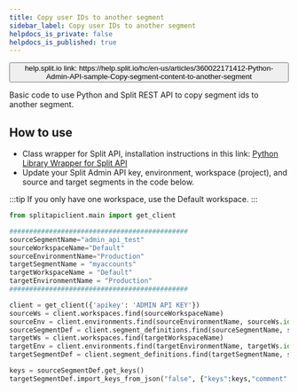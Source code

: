 ```yaml
---
title: Copy user IDs to another segment
sidebar_label: Copy user IDs to another segment
helpdocs_is_private: false
helpdocs_is_published: true
---
```


<p>
  <button style={{borderRadius:'8px', border:'1px', fontFamily:'Courier New', fontWeight:'800', textAlign:'left'}}> help.split.io link: https://help.split.io/hc/en-us/articles/360022171412-Python-Admin-API-sample-Copy-segment-content-to-another-segment </button>
</p>

Basic code to use Python and Split REST API to copy segment ids to another segment.

## How to use

 - Class wrapper for Split API, installation instructions in this link: [Python Library Wrapper for Split API](https://help.split.io/hc/en-us/articles/4412331052685)
 - Update your Split Admin API key, environment, workspace (project), and source and target segments in the code below.

 :::tip
 If you only have one workspace, use the Default workspace.
 :::

```python
from splitapiclient.main import get_client

#############################################
sourceSegmentName="admin_api_test"
sourceWorkspaceName="Default"
sourceEnvironmentName="Production"
targetSegmentName = "myaccounts"
targetWorkspaceName = "Default"
targetEnvironmentName = "Production"
#############################################

client = get_client({'apikey': 'ADMIN API KEY'})
sourceWs = client.workspaces.find(sourceWorkspaceName)
sourceEnv = client.environments.find(sourceEnvironmentName, sourceWs.id)
sourceSegmentDef = client.segment_definitions.find(sourceSegmentName, sourceEnv.id, sourceWs.id)
targetWs = client.workspaces.find(targetWorkspaceName)
targetEnv = client.environments.find(targetEnvironmentName, targetWs.id)
targetSegmentDef = client.segment_definitions.find(targetSegmentName, sourceEnv.id, sourceWs.id)

keys = sourceSegmentDef.get_keys()
targetSegmentDef.import_keys_from_json("false", {"keys":keys,"comment":"copy keys from segment"})
```